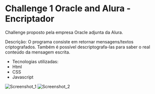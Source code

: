 # Challenge 1 Oracle and Alura - Encriptador


Challenge proposto pela empresa Oracle adjunta da Alura.

Descrição: O programa consiste em retornar mensagens/textos criptografados. Também é possível descriptografa-las para saber o real conteúdo da mensagem escrita.

- Tecnologias utilizadas:
- Html 
- CSS 
- Javascript


![Screenshot_1](https://user-images.githubusercontent.com/93271677/183263787-5fc65cae-d56c-4600-bb8b-5c177509726f.png)
![Screenshot_2](https://user-images.githubusercontent.com/93271677/183263788-aeed970f-dda2-4287-befe-da7a098da9fc.png)
